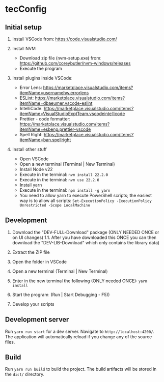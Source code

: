 # tecConfig

## Initial setup

1. Install VSCode from: <https://code.visualstudio.com/>

2. Install NVM
   * Download zip file (nvm-setup.exe) from: <https://github.com/coreybutler/nvm-windows/releases>
   * Execute the program

3. Install plugins inside VSCode:
   * Error Lens: <https://marketplace.visualstudio.com/items?itemName=usernamehw.errorlens>
   * ESLint: <https://marketplace.visualstudio.com/items?itemName=dbaeumer.vscode-eslint>
   * IntelliCode: <https://marketplace.visualstudio.com/items?itemName=VisualStudioExptTeam.vscodeintellicode>
   * Prettier - code formatter: <https://marketplace.visualstudio.com/items?itemName=esbenp.prettier-vscode>
   * Spell Right: <https://marketplace.visualstudio.com/items?itemName=ban.spellright>

4. Install other stuff
   * Open VSCode
   * Open a new terminal (Terminal | New Terminal)
   * Install Node v22
   * Execute in the terminal: `nvm install 22.2.0`
   * Execute in the terminal: `nvm use 22.2.0`
   * Install yarn
   * Execute in the terminal: `npm install -g yarn`
   * You need to allow yarn to execute PowerShell scripts; the easiest way is to allow all scripts: `Set-ExecutionPolicy -ExecutionPolicy Unrestricted -Scope LocalMachine`

## Development

1. Download the "DEV-FULL-Download" package (ONLY NEEDED ONCE or on UI changes)
   1.1. After you have downloaded this ONCE you can then download the "DEV-LIB-Download" which only contains the library data)

2. Extract the ZIP file

3. Open the folder in VSCode

4. Open a new terminal (Terminal | New Terminal)

5. Enter in the new terminal the following (ONLY needed ONCE): `yarn install`

6. Start the program: (Run | Start Debugging - F5))

7. Develop your scripts

## Development server

Run `yarn run start` for a dev server. Navigate to `http://localhost:4200/`. The application will automatically reload if you change any of the source files.

## Build

Run `yarn run build` to build the project. The build artifacts will be stored in the `dist/` directory.